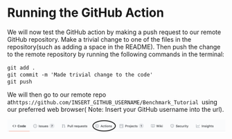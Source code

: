 # Running the GitHub Action

We will now test the GitHub action by making a push request to our remote GitHub repository. Make a trivial change to one of the files in the repository(such as adding a space in the README). Then push the change to the remote repository by running the following commands in the terminal: 

```   
git add .
git commit -m 'Made trivial change to the code'
git push
```   

We will then go to our remote repo at`https://github.com/INSERT_GITHUB_USERNAME/Benchmark_Tutorial `using our preferred web browser( Note: Insert your GitHub username into the url).

<img src="https://github.com/jhammarstedt/katacoda-scenarios/blob/main/ghactionDemo/images/github-action-bar.png?raw=true" />

